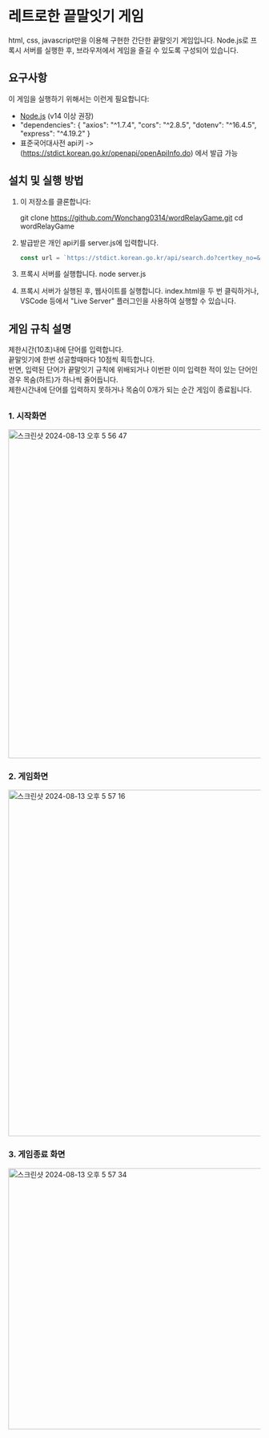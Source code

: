 # 레트로한 끝말잇기 게임

html, css, javascript만을 이용해 구현한 간단한 끝말잇기 게임입니다.
Node.js로 프록시 서버를 실행한 후, 브라우저에서 게임을 즐길 수 있도록 구성되어 있습니다.

## 요구사항

이 게임을 실행하기 위해서는 이런게 필요합니다:
- [Node.js](https://nodejs.org/) (v14 이상 권장)
- "dependencies": {
    "axios": "^1.7.4",
    "cors": "^2.8.5",
    "dotenv": "^16.4.5",
    "express": "^4.19.2"
  }
- 표준국어대사전 api키 -> (https://stdict.korean.go.kr/openapi/openApiInfo.do) 에서 발급 가능

## 설치 및 실행 방법

1. 이 저장소를 클론합니다:

   git clone https://github.com/Wonchang0314/wordRelayGame.git
   cd wordRelayGame

2. 발급받은 개인 api키를 server.js에 입력합니다.
   ```js
   const url = `https://stdict.korean.go.kr/api/search.do?certkey_no=&key=${apiKey}&type_search=search&req_type=json&q=${word}`;
   ```
   
3. 프록시 서버를 실행합니다.
   node server.js

4. 프록시 서버가 실행된 후, 웹사이트를 실행합니다.
   index.html을 두 번 클릭하거나, VSCode 등에서 "Live Server" 플러그인을 사용하여 실행할 수 있습니다.

##

## 게임 규칙 설명
제한시간(10초)내에 단어를 입력합니다. </br>
끝말잇기에 한번 성공할때마다 10점씩 획득합니다.  </br>
반면, 입력된 단어가 끝말잇기 규칙에 위배되거나 이번판 이미 입력한 적이 있는 단어인 경우 목숨(하트)가 하나씩 줄어듭니다.  </br>
제한시간내에 단어를 입력하지 못하거나 목숨이 0개가 되는 순간 게임이 종료됩니다.

##

### 1. 시작화면
<img width="656" alt="스크린샷 2024-08-13 오후 5 56 47" src="https://github.com/user-attachments/assets/2f2f018d-34fd-4e09-b2bb-fca4e60b0326">

### 2. 게임화면
<img width="691" alt="스크린샷 2024-08-13 오후 5 57 16" src="https://github.com/user-attachments/assets/b3fdff56-8939-451c-90da-70ca4198edeb">

### 3. 게임종료 화면
<img width="521" alt="스크린샷 2024-08-13 오후 5 57 34" src="https://github.com/user-attachments/assets/5a231cf4-4d16-46e9-81bb-dd04edfce945">
